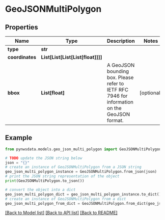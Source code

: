# GeoJSONMultiPolygon


## Properties

Name | Type | Description | Notes
------------ | ------------- | ------------- | -------------
**type** | **str** |  | 
**coordinates** | **List[List[List[List[float]]]]** |  | 
**bbox** | **List[float]** | A GeoJSON bounding box. Please refer to IETF RFC 7946 for information on the GeoJSON format. | [optional] 

## Example

```python
from pynwsdata.models.geo_json_multi_polygon import GeoJSONMultiPolygon

# TODO update the JSON string below
json = "{}"
# create an instance of GeoJSONMultiPolygon from a JSON string
geo_json_multi_polygon_instance = GeoJSONMultiPolygon.from_json(json)
# print the JSON string representation of the object
print(GeoJSONMultiPolygon.to_json())

# convert the object into a dict
geo_json_multi_polygon_dict = geo_json_multi_polygon_instance.to_dict()
# create an instance of GeoJSONMultiPolygon from a dict
geo_json_multi_polygon_from_dict = GeoJSONMultiPolygon.from_dict(geo_json_multi_polygon_dict)
```
[[Back to Model list]](../README.md#documentation-for-models) [[Back to API list]](../README.md#documentation-for-api-endpoints) [[Back to README]](../README.md)


